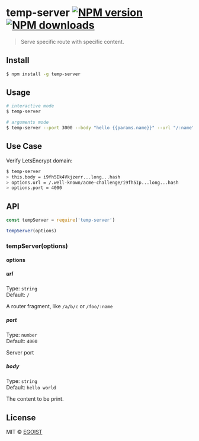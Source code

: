 # temp-server [![NPM version](https://img.shields.io/npm/v/temp-server.svg)](https://npmjs.com/package/temp-server) [![NPM downloads](https://img.shields.io/npm/dm/temp-server.svg)](https://npmjs.com/package/temp-server)

> Serve specific route with specific content.

## Install

```bash
$ npm install -g temp-server
```

## Usage

```bash
# interactive mode
$ temp-server

# arguments mode
$ temp-server --port 3000 --body "hello {{params.name}}" --url "/:name"
```

## Use Case

Verify LetsEncrypt domain:

```bash
$ temp-server
> this.body = i9fh5Ik4Vkjzerr...long...hash
> options.url = /.well-known/acme-challenge/i9fh5Ip...long...hash
> options.port = 4000
```

## API

```js
const tempServer = require('temp-server')

tempServer(options)
```

### tempServer(options)

#### options

##### url

Type: `string`<br>
Default: `/`

A router fragment, like `/a/b/c` or `/foo/:name`

##### port

Type: `number`<br>
Default: `4000`

Server port

##### body

Type: `string`<br>
Default: `hello world`

The content to be print.

## License

MIT © [EGOIST](https://github.com/egoist)
